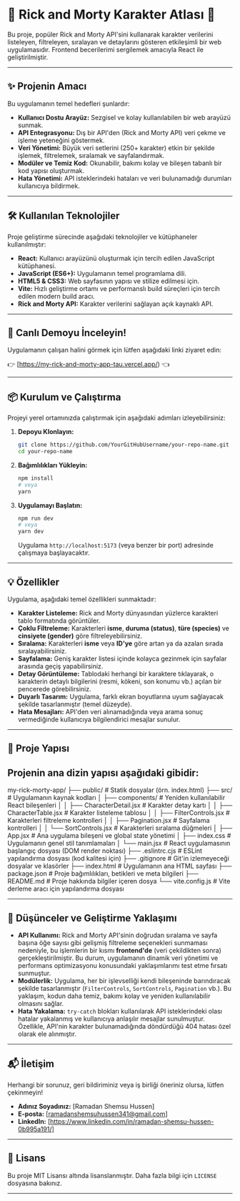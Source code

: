 # 🌌 Rick and Morty Karakter Atlası 🚀

Bu proje, popüler Rick and Morty API'sini kullanarak karakter verilerini listeleyen, filtreleyen, sıralayan ve detaylarını gösteren etkileşimli bir web uygulamasıdır. Frontend becerilerimi sergilemek amacıyla React ile geliştirilmiştir.

---

## ✨ Projenin Amacı

Bu uygulamanın temel hedefleri şunlardır:

*   **Kullanıcı Dostu Arayüz:** Sezgisel ve kolay kullanılabilen bir web arayüzü sunmak.
*   **API Entegrasyonu:** Dış bir API'den (Rick and Morty API) veri çekme ve işleme yeteneğini göstermek.
*   **Veri Yönetimi:** Büyük veri setlerini (250+ karakter) etkin bir şekilde işlemek, filtrelemek, sıralamak ve sayfalandırmak.
*   **Modüler ve Temiz Kod:** Okunabilir, bakımı kolay ve bileşen tabanlı bir kod yapısı oluşturmak.
*   **Hata Yönetimi:** API isteklerindeki hataları ve veri bulunamadığı durumları kullanıcıya bildirmek.

---

## 🛠️ Kullanılan Teknolojiler

Proje geliştirme sürecinde aşağıdaki teknolojiler ve kütüphaneler kullanılmıştır:

*   **React:** Kullanıcı arayüzünü oluşturmak için tercih edilen JavaScript kütüphanesi.
*   **JavaScript (ES6+):** Uygulamanın temel programlama dili.
*   **HTML5 & CSS3:** Web sayfasının yapısı ve stilize edilmesi için.
*   **Vite:** Hızlı geliştirme ortamı ve performanslı build süreçleri için tercih edilen modern build aracı.
*   **Rick and Morty API:** Karakter verilerini sağlayan açık kaynaklı API.

---

## 🚀 Canlı Demoyu İnceleyin!

Uygulamanın çalışan halini görmek için lütfen aşağıdaki linki ziyaret edin:

👉 [https://my-rick-and-morty-app-tau.vercel.app/) 👈

---

## 📦 Kurulum ve Çalıştırma

Projeyi yerel ortamınızda çalıştırmak için aşağıdaki adımları izleyebilirsiniz:

1.  **Depoyu Klonlayın:**
    ```bash
    git clone https://github.com/YourGitHubUsername/your-repo-name.git
    cd your-repo-name
    ```

2.  **Bağımlılıkları Yükleyin:**
    ```bash
    npm install
    # veya
    yarn
    ```

3.  **Uygulamayı Başlatın:**
    ```bash
    npm run dev
    # veya
    yarn dev
    ```

    Uygulama `http://localhost:5173` (veya benzer bir port) adresinde çalışmaya başlayacaktır.

---

## 💡 Özellikler

Uygulama, aşağıdaki temel özellikleri sunmaktadır:

*   **Karakter Listeleme:** Rick and Morty dünyasından yüzlerce karakteri tablo formatında görüntüler.
*   **Çoklu Filtreleme:** Karakterleri **isme**, **duruma (status)**, **türe (species)** ve **cinsiyete (gender)** göre filtreleyebilirsiniz.
*   **Sıralama:** Karakterleri **isme** veya **ID'ye** göre artan ya da azalan sırada sıralayabilirsiniz.
*   **Sayfalama:** Geniş karakter listesi içinde kolayca gezinmek için sayfalar arasında geçiş yapabilirsiniz.
*   **Detay Görüntüleme:** Tablodaki herhangi bir karaktere tıklayarak, o karakterin detaylı bilgilerini (resmi, kökeni, son konumu vb.) açılan bir pencerede görebilirsiniz.
*   **Duyarlı Tasarım:** Uygulama, farklı ekran boyutlarına uyum sağlayacak şekilde tasarlanmıştır (temel düzeyde).
*   **Hata Mesajları:** API'den veri alınamadığında veya arama sonuç vermediğinde kullanıcıya bilgilendirici mesajlar sunulur.

---

## 📂 Proje Yapısı

Projenin ana dizin yapısı aşağıdaki gibidir:
---

my-rick-morty-app/
├── public/                     # Statik dosyalar (örn. index.html)
├── src/                        # Uygulamanın kaynak kodları
│   ├── components/             # Yeniden kullanılabilir React bileşenleri
│   │   ├── CharacterDetail.jsx # Karakter detay kartı
│   │   ├── CharacterTable.jsx  # Karakter listeleme tablosu
│   │   ├── FilterControls.jsx  # Karakterleri filtreleme kontrolleri
│   │   ├── Pagination.jsx      # Sayfalama kontrolleri
│   │   └── SortControls.jsx    # Karakterleri sıralama düğmeleri
│   ├── App.jsx                 # Ana uygulama bileşeni ve global state yönetimi
│   ├── index.css               # Uygulamanın genel stil tanımlamaları
│   └── main.jsx                # React uygulamasının başlangıç dosyası (DOM render noktası)
├── .eslintrc.cjs               # ESLint yapılandırma dosyası (kod kalitesi için)
├── .gitignore                  # Git'in izlemeyeceği dosyalar ve klasörler
├── index.html                  # Uygulamanın ana HTML sayfası
├── package.json                # Proje bağımlılıkları, betikleri ve meta bilgileri
├── README.md                   # Proje hakkında bilgiler içeren dosya
└── vite.config.js              # Vite derleme aracı için yapılandırma dosyası

---

## 💭 Düşünceler ve Geliştirme Yaklaşımı

*   **API Kullanımı:** Rick and Morty API'sinin doğrudan sıralama ve sayfa başına öğe sayısı gibi gelişmiş filtreleme seçenekleri sunmaması nedeniyle, bu işlemlerin bir kısmı **frontend'de** (veri çekildikten sonra) gerçekleştirilmiştir. Bu durum, uygulamanın dinamik veri yönetimi ve performans optimizasyonu konusundaki yaklaşımlarımı test etme fırsatı sunmuştur.
*   **Modülerlik:** Uygulama, her bir işlevselliği kendi bileşeninde barındıracak şekilde tasarlanmıştır (`FilterControls`, `SortControls`, `Pagination` vb.). Bu yaklaşım, kodun daha temiz, bakımı kolay ve yeniden kullanılabilir olmasını sağlar.
*   **Hata Yakalama:** `try-catch` blokları kullanılarak API isteklerindeki olası hatalar yakalanmış ve kullanıcıya anlaşılır mesajlar sunulmuştur. Özellikle, API'nin karakter bulunamadığında döndürdüğü 404 hatası özel olarak ele alınmıştır.

---

## 📬 İletişim

Herhangi bir sorunuz, geri bildiriminiz veya iş birliği öneriniz olursa, lütfen çekinmeyin!

*   **Adınız Soyadınız:** \[Ramadan Shemsu Hussen]
*   **E-posta:** \[ramadanshemsuhussen341@gmail.com]
*   **LinkedIn:** [https://www.linkedin.com/in/ramadan-shemsu-hussen-0b995a191/]

---

## 📜 Lisans

Bu proje MIT Lisansı altında lisanslanmıştır. Daha fazla bilgi için `LICENSE` dosyasına bakınız.

---
